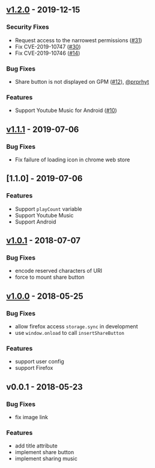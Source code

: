 <a name="v1.2.0"></a>
## [v1.2.0] - 2019-12-15

### Security Fixes
- Request access to the narrowest permissions ([#31](https://github.com/mizdra/now-playing-for-google-play-music/issues/31))
- Fix CVE-2019-10747 ([#30](https://github.com/mizdra/now-playing-for-google-play-music/issues/30))
- Fix CVE-2019-10746 ([#14](https://github.com/mizdra/now-playing-for-google-play-music/issues/14))

### Bug Fixes
- Share button is not displayed on GPM ([#12](https://github.com/mizdra/now-playing-for-google-play-music/issues/12)), [@prprhyt](https://github.com/prprhyt)

### Features
- Support Youtube Music for Android ([#10](https://github.com/mizdra/now-playing-for-google-play-music/issues/10))
  

<a name="v1.1.1"></a>
## [v1.1.1] - 2019-07-06
### Bug Fixes
- Fix failure of loading icon in chrome web store


<a name="1.1.0"></a>
## [1.1.0] - 2019-07-06

### Features
- Support `playCount` variable
- Support Youtube Music
- Support Android


<a name="v1.0.1"></a>
## [v1.0.1] - 2018-07-07
### Bug Fixes
- encode reserved characters of URI
- force to mount share button


<a name="v1.0.0"></a>
## [v1.0.0] - 2018-05-25
### Bug Fixes
- allow firefox access `storage.sync` in development
- use `window.onload` to call `insertShareButton`

### Features
- support user config
- support Firefox


<a name="v0.0.1"></a>
## v0.0.1 - 2018-05-23
### Bug Fixes
- fix image link

### Features
- add title attribute
- implement share button
- implement sharing music


[v1.2.0]: https://github.com/mizdra/now-playing-for-google-play-music/compare/v1.1.1...v1.2.0
[v1.1.1]: https://github.com/mizdra/now-playing-for-google-play-music/compare/v1.1.0...v1.1.1
[v1.1.0]: https://github.com/mizdra/now-playing-for-google-play-music/compare/v1.0.1...v1.1.0
[v1.0.1]: https://github.com/mizdra/now-playing-for-google-play-music/compare/v1.0.0...v1.0.1
[v1.0.0]: https://github.com/mizdra/now-playing-for-google-play-music/compare/v0.0.1...v1.0.0
